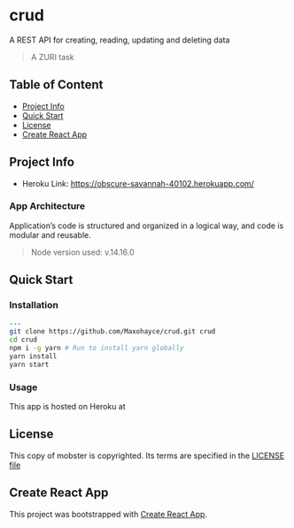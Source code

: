 # crud

<!-- TODO: Add Codacy Bade -->

A REST API for creating, reading, updating and deleting data

> A ZURI task

## Table of Content

- [Project Info](#project-info)
- [Quick Start](#quick-start)
- [License](#license)
- [Create React App](#create-react-app)

## Project Info
- Heroku Link: https://obscure-savannah-40102.herokuapp.com/

### App Architecture

Application’s code is structured and organized in a logical way, and code is modular and reusable.

> Node version used: v.14.16.0

## Quick Start

### Installation

```bash
---
git clone https://github.com/Maxohayce/crud.git crud
cd crud
npm i -g yarn # Run to install yarn globally
yarn install
yarn start
```

### Usage

This app is hosted on Heroku at

<!-- TODO: Add Heoku live link -->

## License

This copy of mobster is copyrighted. Its terms are specified in the [LICENSE file](LICENSE)

## Create React App

This project was bootstrapped with [Create React App](https://github.com/facebookincubator/create-react-app).
